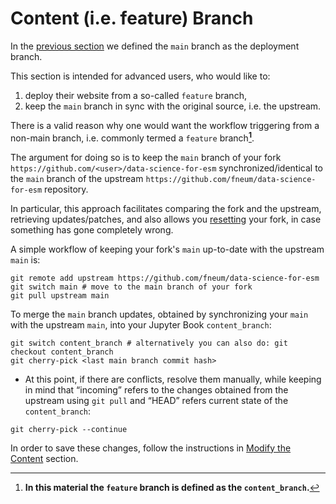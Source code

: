 Content (i.e. feature) Branch
=================================
In the [previous section](./05_Deploy.md#deployment-settings) we defined the `main` branch as the deployment branch.

This section is intended for advanced users, who would like to:
1. deploy their website from a so-called `feature` branch,
1. keep the `main` branch in sync with the original source, i.e. the upstream.

There is a valid reason why one would want the workflow triggering from a non-main branch, i.e. commonly termed a `feature` branch<b>[^1]</b>.

The argument for doing so is to keep the `main` branch of your fork `https://github.com/<user>/data-science-for-esm` synchronized/identical to the `main` branch of the upstream `https://github.com/fneum/data-science-for-esm` repository.

In particular, this approach facilitates comparing the fork and the upstream, retrieving updates/patches, and also allows you <ins>resetting</ins> your fork, in case something has gone completely wrong.

A simple workflow of keeping your fork's `main` up-to-date with the upstream `main` is:
~~~
git remote add upstream https://github.com/fneum/data-science-for-esm
git switch main # move to the main branch of your fork
git pull upstream main
~~~
To merge the `main` branch updates, obtained by synchronizing your `main` with the upstream `main`, into your Jupyter Book `content_branch`:

~~~
git switch content_branch # alternatively you can also do: git checkout content_branch
git cherry-pick <last main branch commit hash>
~~~

* At this point, if there are conflicts, resolve them manually, while keeping in mind that “incoming” refers to the changes obtained from the upstream using `git pull` and “HEAD” refers current state of the `content_branch`:
```
git cherry-pick --continue
```

In order to save these changes, follow the instructions in [Modify the Content](./07_Content.md#modify-the-content) section.


<!-- [^1]: <strong><font color='red'>This section is intended for </font></strong> <mark style="background-color: red; color: black"><b>advanced use.</b></mark> -->
[^1]: <b>In this material the `feature` branch is defined as the `content_branch`.</b>



<!-- # Internal Doc References -->
[deploy_1]: https://github.com/open-energy-transition/data-science-for-esm/blob/ef394898e3100e2bd2d074a8b2da89235355cd4e/.github/workflows/deploy.yml#L4-L7
[deploy_2]: https://github.com/open-energy-transition/data-science-for-esm/blob/ef394898e3100e2bd2d074a8b2da89235355cd4e/.github/workflows/deploy.yml#L9C1-L15C15
[command]:  https://github.com/open-energy-transition/data-science-for-esm/blob/b1ab15c6d99fb325ca3877b0d33578a42669c3b7/.github/workflows/deploy.yml#L37
[folder]:   https://github.com/fneum/data-science-for-esm/tree/bc6e35f5c007a33972d23d1df7e26c59f2a875dd/data-science-for-esm
